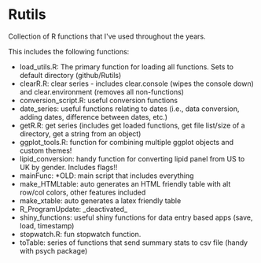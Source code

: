 # Rutils

Collection of R functions that I've used throughout the years. 

This includes the following functions:

<ul>
  <li>load_utils.R: The primary function for loading all functions. Sets to default directory (github/Rutils)</li>
  <li>clearR.R: clear series - includes clear.console (wipes the console down) and clear.environment (removes all non-functions)</li>
  <li> conversion_script.R: useful conversion functions</li>
  <li> date_series: useful functions relating to dates (i.e., data conversion, adding dates, difference between dates, etc.)</li>
  <li> getR.R: get series (includes get loaded functions, get file list/size of a directory, get a string from an object)</li>
  <li> ggplot_tools.R: function for combining multiple ggplot objects and custom themes!</li>
  <li> lipid_conversion: handy function for converting lipid panel from US to UK by gender. Includes flags!!</li>
  <li> mainFunc: *OLD: main script that includes everything</li>
  <li> make_HTMLtable: auto generates an HTML friendly table with alt row/col colors, other features included</li>
  <li> make_xtable: auto generates a latex friendly table</li>
  <li> R_ProgramUpdate: _deactivated_</li>
  <li> shiny_functions: useful shiny functions for data entry based apps (save, load, timestamp)</li>
  <li> stopwatch.R: fun stopwatch function.</li>
  <li> toTable: series of functions that send summary stats to csv file (handy with psych package)
</ul>
